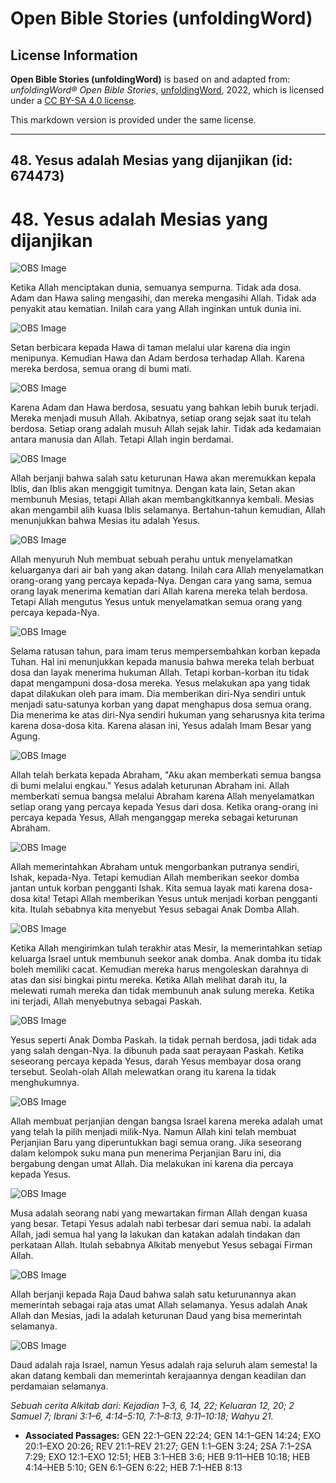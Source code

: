 # Open Bible Stories (unfoldingWord)

## License Information

**Open Bible Stories (unfoldingWord)** is based on and adapted from: _unfoldingWord® Open Bible Stories_, [unfoldingWord](https://unfoldingword.org/utw), 2022, which is licensed under a [CC BY-SA 4.0 license](https://creativecommons.org/licenses/by-sa/4.0/legalcode.en).

This markdown version is provided under the same license.



--------------------------------

## 48. Yesus adalah Mesias yang dijanjikan (id: 674473)

48\. Yesus adalah Mesias yang dijanjikan
========================================

![OBS Image](https://cdn.door43.org/obs/jpg/360px/obs-en-48-01.jpg)

Ketika Allah menciptakan dunia, semuanya sempurna. Tidak ada dosa. Adam dan Hawa saling mengasihi, dan mereka mengasihi Allah. Tidak ada penyakit atau kematian. Inilah cara yang Allah inginkan untuk dunia ini.

![OBS Image](https://cdn.door43.org/obs/jpg/360px/obs-en-48-02.jpg)

Setan berbicara kepada Hawa di taman melalui ular karena dia ingin menipunya. Kemudian Hawa dan Adam berdosa terhadap Allah. Karena mereka berdosa, semua orang di bumi mati.

![OBS Image](https://cdn.door43.org/obs/jpg/360px/obs-en-48-03.jpg)

Karena Adam dan Hawa berdosa, sesuatu yang bahkan lebih buruk terjadi. Mereka menjadi musuh Allah. Akibatnya, setiap orang sejak saat itu telah berdosa. Setiap orang adalah musuh Allah sejak lahir. Tidak ada kedamaian antara manusia dan Allah. Tetapi Allah ingin berdamai.

![OBS Image](https://cdn.door43.org/obs/jpg/360px/obs-en-48-04.jpg)

Allah berjanji bahwa salah satu keturunan Hawa akan meremukkan kepala Iblis, dan Iblis akan menggigit tumitnya. Dengan kata lain, Setan akan membunuh Mesias, tetapi Allah akan membangkitkannya kembali. Mesias akan mengambil alih kuasa Iblis selamanya. Bertahun\-tahun kemudian, Allah menunjukkan bahwa Mesias itu adalah Yesus.

![OBS Image](https://cdn.door43.org/obs/jpg/360px/obs-en-48-05.jpg)

Allah menyuruh Nuh membuat sebuah perahu untuk menyelamatkan keluarganya dari air bah yang akan datang. Inilah cara Allah menyelamatkan orang\-orang yang percaya kepada\-Nya. Dengan cara yang sama, semua orang layak menerima kematian dari Allah karena mereka telah berdosa. Tetapi Allah mengutus Yesus untuk menyelamatkan semua orang yang percaya kepada\-Nya.

![OBS Image](https://cdn.door43.org/obs/jpg/360px/obs-en-48-06.jpg)

Selama ratusan tahun, para imam terus mempersembahkan korban kepada Tuhan. Hal ini menunjukkan kepada manusia bahwa mereka telah berbuat dosa dan layak menerima hukuman Allah. Tetapi korban\-korban itu tidak dapat mengampuni dosa\-dosa mereka. Yesus melakukan apa yang tidak dapat dilakukan oleh para imam. Dia memberikan diri\-Nya sendiri untuk menjadi satu\-satunya korban yang dapat menghapus dosa semua orang. Dia menerima ke atas diri\-Nya sendiri hukuman yang seharusnya kita terima karena dosa\-dosa kita. Karena alasan ini, Yesus adalah Imam Besar yang Agung.

![OBS Image](https://cdn.door43.org/obs/jpg/360px/obs-en-48-07.jpg)

Allah telah berkata kepada Abraham, "Aku akan memberkati semua bangsa di bumi melalui engkau." Yesus adalah keturunan Abraham ini. Allah memberkati semua bangsa melalui Abraham karena Allah menyelamatkan setiap orang yang percaya kepada Yesus dari dosa. Ketika orang\-orang ini percaya kepada Yesus, Allah menganggap mereka sebagai keturunan Abraham.

![OBS Image](https://cdn.door43.org/obs/jpg/360px/obs-en-48-08.jpg)

Allah memerintahkan Abraham untuk mengorbankan putranya sendiri, Ishak, kepada\-Nya. Tetapi kemudian Allah memberikan seekor domba jantan untuk korban pengganti Ishak. Kita semua layak mati karena dosa\-dosa kita! Tetapi Allah memberikan Yesus untuk menjadi korban pengganti kita. Itulah sebabnya kita menyebut Yesus sebagai Anak Domba Allah.

![OBS Image](https://cdn.door43.org/obs/jpg/360px/obs-en-48-09.jpg)

Ketika Allah mengirimkan tulah terakhir atas Mesir, Ia memerintahkan setiap keluarga Israel untuk membunuh seekor anak domba. Anak domba itu tidak boleh memiliki cacat. Kemudian mereka harus mengoleskan darahnya di atas dan sisi bingkai pintu mereka. Ketika Allah melihat darah itu, Ia melewati rumah mereka dan tidak membunuh anak sulung mereka. Ketika ini terjadi, Allah menyebutnya sebagai Paskah.

![OBS Image](https://cdn.door43.org/obs/jpg/360px/obs-en-48-10.jpg)

Yesus seperti Anak Domba Paskah. Ia tidak pernah berdosa, jadi tidak ada yang salah dengan\-Nya. Ia dibunuh pada saat perayaan Paskah. Ketika seseorang percaya kepada Yesus, darah Yesus membayar dosa orang tersebut. Seolah\-olah Allah melewatkan orang itu karena Ia tidak menghukumnya.

![OBS Image](https://cdn.door43.org/obs/jpg/360px/obs-en-48-11.jpg)

Allah membuat perjanjian dengan bangsa Israel karena mereka adalah umat yang telah Ia pilih menjadi milik\-Nya. Namun Allah kini telah membuat Perjanjian Baru yang diperuntukkan bagi semua orang. Jika seseorang dalam kelompok suku mana pun menerima Perjanjian Baru ini, dia bergabung dengan umat Allah. Dia melakukan ini karena dia percaya kepada Yesus.

![OBS Image](https://cdn.door43.org/obs/jpg/360px/obs-en-48-12.jpg)

Musa adalah seorang nabi yang mewartakan firman Allah dengan kuasa yang besar. Tetapi Yesus adalah nabi terbesar dari semua nabi. Ia adalah Allah, jadi semua hal yang Ia lakukan dan katakan adalah tindakan dan perkataan Allah. Itulah sebabnya Alkitab menyebut Yesus sebagai Firman Allah.

![OBS Image](https://cdn.door43.org/obs/jpg/360px/obs-en-48-13.jpg)

Allah berjanji kepada Raja Daud bahwa salah satu keturunannya akan memerintah sebagai raja atas umat Allah selamanya. Yesus adalah Anak Allah dan Mesias, jadi Ia adalah keturunan Daud yang bisa memerintah selamanya.

![OBS Image](https://cdn.door43.org/obs/jpg/360px/obs-en-48-14.jpg)

Daud adalah raja Israel, namun Yesus adalah raja seluruh alam semesta! Ia akan datang kembali dan memerintah kerajaannya dengan keadilan dan perdamaian selamanya.

*Sebuah cerita Alkitab dari: Kejadian 1–3, 6, 14, 22; Keluaran 12, 20; 2 Samuel 7; Ibrani 3:1–6, 4:14–5:10, 7:1–8:13, 9:11–10:18; Wahyu 21\.*

* **Associated Passages:** GEN 22:1–GEN 22:24; GEN 14:1–GEN 14:24; EXO 20:1–EXO 20:26; REV 21:1–REV 21:27; GEN 1:1–GEN 3:24; 2SA 7:1–2SA 7:29; EXO 12:1–EXO 12:51; HEB 3:1–HEB 3:6; HEB 9:11–HEB 10:18; HEB 4:14–HEB 5:10; GEN 6:1–GEN 6:22; HEB 7:1–HEB 8:13

